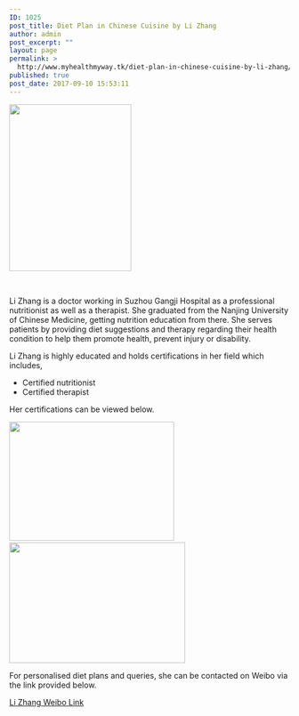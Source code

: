 ```yaml
---
ID: 1025
post_title: Diet Plan in Chinese Cuisine by Li Zhang
author: admin
post_excerpt: ""
layout: page
permalink: >
  http://www.myhealthmyway.tk/diet-plan-in-chinese-cuisine-by-li-zhang/
published: true
post_date: 2017-09-10 15:53:11
---
```

<img class="size-medium wp-image-579" src="http://35.201.22.184/wp-content/uploads/2017/09/Li-image-219x300.png" alt="" width="219" height="300" />

&nbsp;

Li Zhang is a doctor working in Suzhou Gangji Hospital as a professional nutritionist as well as a therapist. She graduated from the Nanjing University of Chinese Medicine, getting nutrition education from there.
She serves patients by providing diet suggestions and therapy regarding their health condition to help them promote health, prevent injury or disability.

Li Zhang is highly educated and holds certifications in her field which includes,
<ul>
 	<li>Certified nutritionist</li>
 	<li>Certified therapist</li>
</ul>
Her certifications can be viewed below.

<img class="wp-image-934 alignnone" style="font-size: 1rem;" src="http://35.201.22.184/wp-content/uploads/2017/09/nutritionist-2-e1504751362544-300x217.jpg" alt="" width="296" height="214" />  <img class="alignnone wp-image-933 " style="font-size: 1rem;" src="http://35.201.22.184/wp-content/uploads/2017/09/nutritionist-1-e1504751384184-300x206.jpg" alt="" width="316" height="217" />

For personalised diet plans and queries, she can be contacted on Weibo via the link provided below.

<a href="http://weibo.com/u/2325697261?refer_flag=1001030101_&amp;amp;is_hot=1">Li Zhang Weibo Link</a>